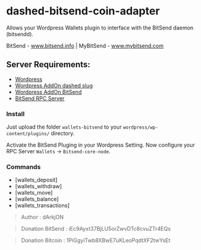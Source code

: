 # dashed-bitsend-coin-adapter
Allows your Wordpress Wallets plugin to interface with the BitSend daemon (bitsendd).

BitSend - www.bitsend.info | MyBitSend - www.mybitsend.com


## Server Requirements:

- [Wordpress](https://wordpress.org/)
- [Wordpress AddOn dashed slug](https://www.dashed-slug.net/bitcoin-altcoin-wallets-wordpress-plugin/)
- [Wordpress AddOn BitSend](https://github.com/dArkjON/dashed-bitsend-coin-adater)
- [BitSend RPC Server](https://github.com/LIMXTEC/BitSend)

### Install

Just upload the folder `wallets-bitsend` to your `wordpress/wp-content/plugins/` directory.

Activate the BitSend Pluging in your Wordpress Setting. Now configure your RPC Server `Wallets` -> `Bitsend-core-node`.

### Commands

- [wallets_deposit]
- [wallets_withdraw]
- [wallets_move]
- [wallets_balance]
- [wallets_transactions]







> Author : dArkjON 

> Donation BitSend : iEc9Ayxt37BjLU5orZwvDTc8cvuZTr4EQs

> Donation Bitcoin : 1PiGgyiTwb8XBwE7uKLeoPqdtXF2twYsEt
